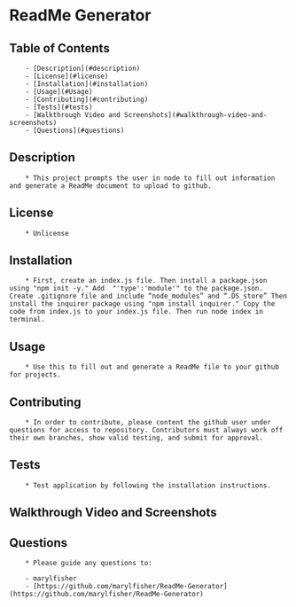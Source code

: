 # ReadMe Generator

## Table of Contents
        - [Description](#description)
        - [License](#license)
        - [Installation](#installation)
        - [Usage](#Usage)
        - [Contributing](#contributing)
        - [Tests](#tests)
        - [Walkthrough Video and Screenshots](#walkthrough-video-and-screenshots)
        - [Questions](#questions)

## Description 

        * This project prompts the user in node to fill out information and generate a ReadMe document to upload to github.

## License

        * Unlicense

## Installation 

        * First, create an index.js file. Then install a package.json using "npm init -y." Add  "'type':'module'" to the package.json. Create .gitignore file and include “node_modules” and “.DS_store” Then install the inquirer package using "npm install inquirer." Copy the code from index.js to your index.js file. Then run node index in terminal.

## Usage 

        * Use this to fill out and generate a ReadMe file to your github for projects.

## Contributing

        * In order to contribute, please content the github user under questions for access to repository. Contributors must always work off their own branches, show valid testing, and submit for approval.

## Tests

        * Test application by following the installation instructions. 

## Walkthrough Video and Screenshots

## Questions

        * Please guide any questions to:

        - marylfisher
        - [https://github.com/marylfisher/ReadMe-Generator](https://github.com/marylfisher/ReadMe-Generator)

    